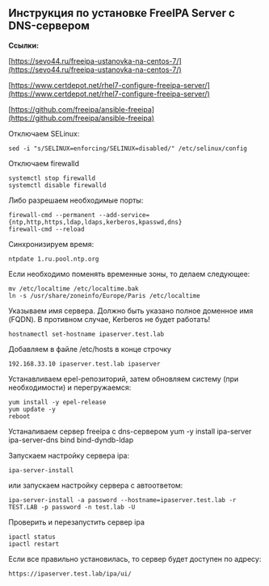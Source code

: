 ## Инструкция по установке FreeIPA Server с DNS-сервером

**Ссылки:**

[https://sevo44.ru/freeipa-ustanovka-na-centos-7/](https://sevo44.ru/freeipa-ustanovka-na-centos-7/)

[https://www.certdepot.net/rhel7-configure-freeipa-server/](https://www.certdepot.net/rhel7-configure-freeipa-server/)

[https://github.com/freeipa/ansible-freeipa](https://github.com/freeipa/ansible-freeipa)


Отключаем SELinux:

    sed -i "s/SELINUX=enforcing/SELINUX=disabled/" /etc/selinux/config

Отключаем firewalld

    systemctl stop firewalld
    systemctl disable firewalld

Либо разрешаем необходимые порты:

    firewall-cmd --permanent --add-service={ntp,http,https,ldap,ldaps,kerberos,kpasswd,dns}
    firewall-cmd --reload

Синхронизируем время:

    ntpdate 1.ru.pool.ntp.org

Если необходимо поменять временные зоны, то делаем следующее:

    mv /etc/localtime /etc/localtime.bak
    ln -s /usr/share/zoneinfo/Europe/Paris /etc/localtime

Указываем имя сервера.
Должно быть указано полное доменное имя (FQDN). В противном случае, Kerberos не будет работать! 

    hostnamectl set-hostname ipaserver.test.lab

Добавляем в файле /etc/hosts в конце строчку 

    192.168.33.10 ipaserver.test.lab ipaserver    

Устанавливаем epel-репозиторий, затем обновляем систему (при необходимости) и перегружаемся:    

    yum install -y epel-release
    yum update -y
    reboot

Устаналиваем сервер freeipa с dns-сервером
    yum -y install ipa-server ipa-server-dns bind bind-dyndb-ldap

Запускаем настройку сервера ipa:

    ipa-server-install 

или запускаем настройку сервера с автоответом:

    ipa-server-install -a password --hostname=ipaserver.test.lab -r TEST.LAB -p password -n test.lab -U

Проверить и перезапустить сервер ipa

    ipactl status
    ipactl restart

Если все правильно установилась, то сервер будет доступен по адресу:

    https://ipaserver.test.lab/ipa/ui/


